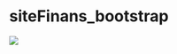 # siteFinans_bootstrap
![](https://github.com/johnxMartins/siteFinans_bootstrap/tree/johnminatow/gif)
